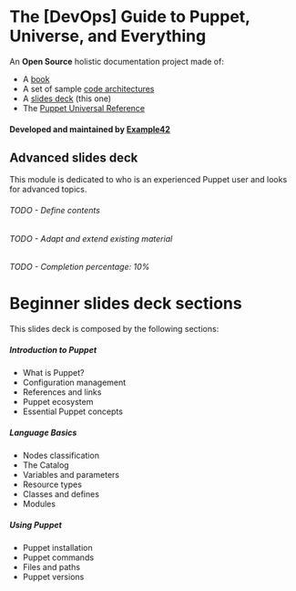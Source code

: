 # The [DevOps] Guide to Puppet, Universe, and Everything


An **Open Source** holistic documentation project made of:

- A [book](https://github.com/example42/puppetguide-book)
- A set of sample [code architectures](https://github.com/example42/puppetguide-architectures)
- A [slides deck](https://github.com/example42/puppetguide-slides) (this one)
- The [Puppet Universal Reference](https://github.com/example42/puppetguide-reference)

#### Developed and maintained by [Example42](http://www.example42.com)

## Advanced slides deck

This module is dedicated to who is an experienced Puppet user and looks for advanced topics.


###### TODO - Define contents
###### TODO - Adapt and extend existing material
###### TODO - Completion percentage: 10%



# Beginner slides deck sections

This slides deck is composed by the following sections:

##### Introduction to Puppet

- What is Puppet?
- Configuration management
- References and links
- Puppet ecosystem
- Essential Puppet concepts

##### Language Basics

- Nodes classification
- The Catalog
- Variables and parameters
- Resource types
- Classes and defines
- Modules

##### Using Puppet

- Puppet installation
- Puppet commands
- Files and paths
- Puppet versions
